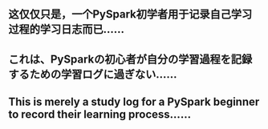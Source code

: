 ## 这仅仅只是，一个PySpark初学者用于记录自己学习过程的学习日志而已......
## これは、PySparkの初心者が自分の学習過程を記録するための学習ログに過ぎない......
## This is merely a study log for a PySpark beginner to record their learning process......
